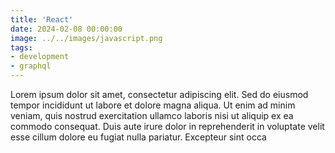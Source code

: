```yaml
---
title: 'React'
date: 2024-02-08 00:00:00
image: ../../images/javascript.png
tags: 
- development
- graphql
---
```


Lorem ipsum dolor sit amet, consectetur adipiscing elit. Sed do eiusmod tempor incididunt ut labore et dolore magna aliqua. Ut enim ad minim veniam, quis nostrud exercitation ullamco laboris nisi ut aliquip ex ea commodo consequat. Duis aute irure dolor in reprehenderit in voluptate velit esse cillum dolore eu fugiat nulla pariatur. Excepteur sint occa
